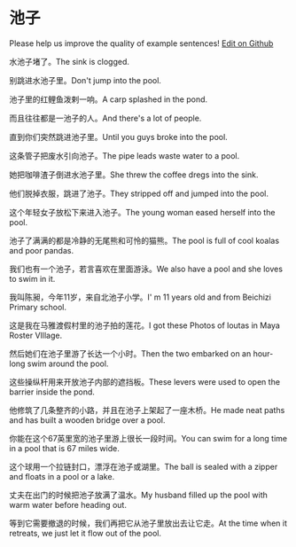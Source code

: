 # 池子

Please help us improve the quality of example sentences! [Edit on Github](https://github.com/jiyushe/jiyu-example-sentence-source/blob/main/chinese/chizi.md)

<p><span class="chinese">水池子堵了。</span><span class="english">The sink is clogged.</span></p>

<p><span class="chinese">别跳进水池子里。</span><span class="english">Don't jump into the pool.</span></p>

<p><span class="chinese">池子里的红鲤鱼泼剌一响。</span><span class="english">A carp splashed in the pond.</span></p>

<p><span class="chinese">而且往往都是一池子的人。</span><span class="english">And there's a lot of people.</span></p>

<p><span class="chinese">直到你们突然跳进池子里。</span><span class="english">Until you guys broke into the pool.</span></p>

<p><span class="chinese">这条管子把废水引向池子。</span><span class="english">The pipe leads waste water to a pool.</span></p>

<p><span class="chinese">她把咖啡渣子倒进水池子里。</span><span class="english">She threw the coffee dregs into the sink.</span></p>

<p><span class="chinese">他们脱掉衣服，跳进了池子。</span><span class="english">They stripped off and jumped into the pool.</span></p>

<p><span class="chinese">这个年轻女子放松下来进入池子。</span><span class="english">The young woman eased herself into the pool.</span></p>

<p><span class="chinese">池子了满满的都是冷静的无尾熊和可怜的猫熊。</span><span class="english">The pool is full of cool koalas and poor pandas.</span></p>

<p><span class="chinese">我们也有一个池子，若言喜欢在里面游泳。</span><span class="english">We also have a pool and she loves to swim in it.</span></p>

<p><span class="chinese">我叫陈昶，今年11岁，来自北池子小学。</span><span class="english">I' m 11 years old and from Beichizi Primary school.</span></p>

<p><span class="chinese">这是我在马雅渡假村里的池子拍的莲花。</span><span class="english">I got these Photos of loutas in Maya Roster VIllage.</span></p>

<p><span class="chinese">然后她们在池子里游了长达一个小时。</span><span class="english">Then the two embarked on an hour-long swim around the pool.</span></p>

<p><span class="chinese">这些操纵杆用来开放池子内部的遮挡板。</span><span class="english">These levers were used to open the barrier inside the pond.</span></p>

<p><span class="chinese">他修筑了几条整齐的小路，并且在池子上架起了一座木桥。</span><span class="english">He made neat paths and has built a wooden bridge over a pool.</span></p>

<p><span class="chinese">你能在这个67英里宽的池子里游上很长一段时间。</span><span class="english">You can swim for a long time in a pool that is 67 miles wide.</span></p>

<p><span class="chinese">这个球用一个拉链封口，漂浮在池子或湖里。</span><span class="english">The ball is sealed with a zipper and floats in a pool or a lake.</span></p>

<p><span class="chinese">丈夫在出门的时候把池子放满了温水。</span><span class="english">My husband filled up the pool with warm water before heading out.</span></p>

<p><span class="chinese">等到它需要撤退的时候，我们再把它从池子里放出去让它走。</span><span class="english">At the time when it retreats, we just let it flow out of the pool.</span></p>

